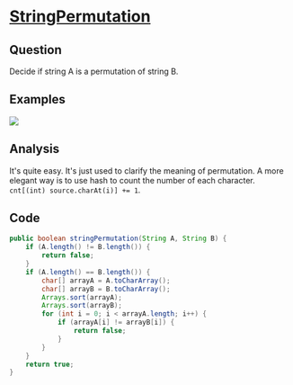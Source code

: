 # [StringPermutation](http://www.lintcode.com/en/problem/string-permutation/)

## Question

Decide if string A is a permutation of string B.

## Examples

![](https://farm5.staticflickr.com/4202/34504940880_44a7165e32_o.jpg)

## Analysis

It's quite easy. It's just used to clarify the meaning of permutation. A more elegant way is to use hash to count the number of each character. `cnt[(int) source.charAt(i)] += 1`.

## Code

```java
public boolean stringPermutation(String A, String B) {
    if (A.length() != B.length()) {
        return false;
    }
    if (A.length() == B.length()) {
        char[] arrayA = A.toCharArray();
        char[] arrayB = B.toCharArray();
        Arrays.sort(arrayA);
        Arrays.sort(arrayB);
        for (int i = 0; i < arrayA.length; i++) {
            if (arrayA[i] != arrayB[i]) {
                return false;
            }
        }
    }
    return true;
}
```